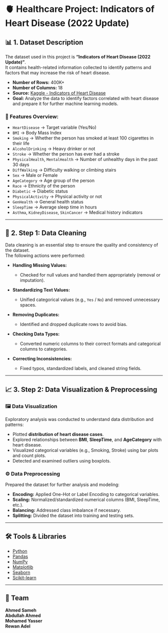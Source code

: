 # 🫀 Healthcare Project: Indicators of Heart Disease (2022 Update)

## 📊 1. Dataset Description

The dataset used in this project is **“Indicators of Heart Disease (2022 Update)”**.  
It contains health-related information collected to identify patterns and factors that may increase the risk of heart disease.

- **Number of Rows:** 400K+
- **Number of Columns:** 18  
- **Source:** [Kaggle - Indicators of Heart Disease](https://www.kaggle.com)  
- **Goal:** Analyze the data to identify factors correlated with heart disease and prepare it for further machine learning models.

### 🧾 Features Overview:
- `HeartDisease` → Target variable (Yes/No)  
- `BMI` → Body Mass Index  
- `Smoking` → Whether the person has smoked at least 100 cigarettes in their life  
- `AlcoholDrinking` → Heavy drinker or not  
- `Stroke` → Whether the person has ever had a stroke  
- `PhysicalHealth`, `MentalHealth` → Number of unhealthy days in the past 30 days  
- `DiffWalking` → Difficulty walking or climbing stairs  
- `Sex` → Male or Female  
- `AgeCategory` → Age group of the person  
- `Race` → Ethnicity of the person  
- `Diabetic` → Diabetic status  
- `PhysicalActivity` → Physical activity or not  
- `GenHealth` → General health status  
- `SleepTime` → Average sleep time in hours  
- `Asthma`, `KidneyDisease`, `SkinCancer` → Medical history indicators

---

## 🧹 2. Step 1: Data Cleaning

Data cleaning is an essential step to ensure the quality and consistency of the dataset.  
The following actions were performed:

- **Handling Missing Values:**  
  - Checked for null values and handled them appropriately (removal or imputation).

- **Standardizing Text Values:**  
  - Unified categorical values (e.g., `Yes` / `No`) and removed unnecessary spaces.

- **Removing Duplicates:**  
  - Identified and dropped duplicate rows to avoid bias.

- **Checking Data Types:**  
  - Converted numeric columns to their correct formats and categorical columns to categories.

- **Correcting Inconsistencies:**  
  - Fixed typos, standardized labels, and cleaned string fields.

---

## 📈 3. Step 2: Data Visualization & Preprocessing

### 🖼️ Data Visualization
Exploratory analysis was conducted to understand data distribution and patterns:

- Plotted **distribution of heart disease cases**.  
- Explored relationships between **BMI**, **SleepTime**, and **AgeCategory** with heart disease.  
- Visualized categorical variables (e.g., Smoking, Stroke) using bar plots and count plots.  
- Detected and examined outliers using boxplots.

### ⚙️ Data Preprocessing
Prepared the dataset for further analysis and modeling:

- **Encoding:** Applied One-Hot or Label Encoding to categorical variables.  
- **Scaling:** Normalized/standardized numerical columns (BMI, SleepTime, etc.).  
- **Balancing:** Addressed class imbalance if necessary.  
- **Splitting:** Divided the dataset into training and testing sets.

---



## 🛠️ Tools & Libraries
- [Python](https://www.python.org/)  
- [Pandas](https://pandas.pydata.org/)  
- [NumPy](https://numpy.org/)  
- [Matplotlib](https://matplotlib.org/)  
- [Seaborn](https://seaborn.pydata.org/)  
- [Scikit-learn](https://scikit-learn.org/)

---

## 📌 Team
**Ahmed Sameh**  
**Abdullah Ahmed**  
**Mohamed Yasser**  
**Rewan Adel**  



